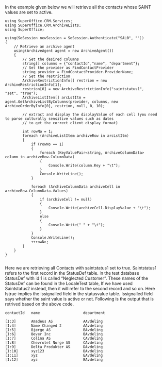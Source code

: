 <properties date="2016-06-24"
SortOrder="5"
/>

In the example given below we will retrieve all the contacts whose SAINT values are set to active. 

```
using SuperOffice.CRM.Services;
using SuperOffice.CRM.ArchiveLists;
using SuperOffice;
 
using(SoSession newSession = SoSession.Authenticate("SAL0", ""))
{
    // Retrieve an archive agent  
    using(ArchiveAgent agent = new ArchiveAgent())
    {
        // Set the desired columns    
        string[] columns = {"contactId","name", "department"};
        // Set the provider as FindContactProvider
        string provider = FindContactProvider.ProviderName;
        // Set the restriction
        ArchiveRestrictionInfo[] restrion = new ArchiveRestrictionInfo[1];
        restrion[0] = new ArchiveRestrictionInfo("saintstatus1", "set", "true");
        ArchiveListItem[] arcLstItm = agent.GetArchiveListByColumns(provider, columns, new ArchiveOrderByInfo[0], restrion, null, 0, 10);
     
        // extract and display the displayValue of each cell (you need to parse culturally sensitive values such as dates
        // to get the correct client display format)
     
        int rowNo = 1;
        foreach (ArchiveListItem archiveRow in arcLstItm)
        {
            if (rowNo == 1)
            {
                foreach (KeyValuePair<string, ArchiveColumnData> column in archiveRow.ColumnData)
                {
                    Console.Write(column.Key + "\t");
                }
                Console.WriteLine();
            }
     
            foreach (ArchiveColumnData archiveCell in archiveRow.ColumnData.Values)
            {
                if (archiveCell != null)
                {
                    Console.Write(archiveCell.DisplayValue + "\t");
                }
                else
                {
                    Console.Write(" " + "\t");
                }
            }
            Console.WriteLine();
            ++rowNo;
        }
    }
}
 
```

Here we are retrieving all Contacts with saintstatus1 set to true. Saintstatus1 refers to the first record in the StatusDef table. In the test database StatusDef with id 1 is called “Neglected Customer”. These names of the StatusDef can be found in the LocaleTest table, If we have used Saintstatus2 instead, then it will refer to the second record and so on. Here Istrue implies the issignalled field in the statusvalue table. Issignalled field says whether the saint value is active or not. Following is the output that is retrived based on the above code.

```
contactId   name                    department 
 
[I:3]       Amadeus AS              AAvdeling  
[I:4]       Name Changed 2          AAvdeling  
[I:5]       Bjørge AS               BAvdeling  
[I:6]       Bever Inc               BAvdeling  
[I:7]       Colina AS               CAvdeling  
[I:8]       Chevrolet Norge AS      CAvdeling  
[I:9]       Delta Produkter AS      DAvdeling  
[I:10]      xyz123                  DAvdeling  
[I:11]      xyz                     EAvdeling  
[I:12]      xyz                     EAvdeling


```
